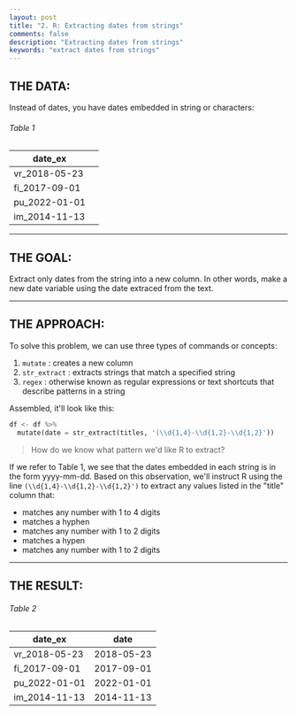 ```yaml
---
layout: post
title: "2. R: Extracting dates from strings"
comments: false
description: "Extracting dates from strings"
keywords: "extract dates from strings"
---
```


## THE DATA: 
Instead of dates, you have dates embedded in string or characters:

###### Table 1
| date_ex       |               |
| ------------- | ------------- |
| vr_2018-05-23 |               |
| fi_2017-09-01 |               |
| pu_2022-01-01 |               |
| im_2014-11-13 |               |

___

## THE GOAL: 
Extract only dates from the string into a new column. In other words, make a new date variable using the date extraced from the text.

___

## THE APPROACH: 

To solve this problem, we can use three types of commands or concepts: 
1) `mutate` : creates a new column
2) `str_extract` : extracts strings that match a specified string
3) `regex` : otherwise known as regular expressions or text shortcuts that describe patterns in a string

Assembled, it'll look like this:

```python
df <- df %>% 
  mutate(date = str_extract(titles, '(\\d{1,4}-\\d{1,2}-\\d{1,2}'))
```

>How do we know what pattern we'd like R to extract?

If we refer to Table 1, we see that the dates embedded in each string is in the form yyyy-mm-dd. Based on this observation, we'll instruct R using the line `(\\d{1,4}-\\d{1,2}-\\d{1,2}')` to extract any values listed in the "title" column that:
* matches any number with 1 to 4 digits
* matches a hyphen
* matches any number with 1 to 2 digits
* matches a hypen
* matches any number with 1 to 2 digits

___

## THE RESULT: 

###### Table 2
| date_ex       |    date        |
| ------------- | -------------- |
| vr_2018-05-23 |  2018-05-23    |
| fi_2017-09-01 |  2017-09-01    |
| pu_2022-01-01 |  2022-01-01    |
| im_2014-11-13 |  2014-11-13    |

